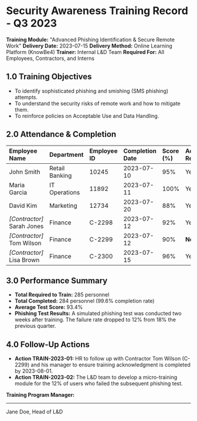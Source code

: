 # Security Awareness Training Record - Q3 2023

**Training Module:** "Advanced Phishing Identification & Secure Remote Work"
**Delivery Date:** 2023-07-15
**Delivery Method:** Online Learning Platform (KnowBe4)
**Trainer:** Internal L&D Team
**Required For:** All Employees, Contractors, and Interns

## 1.0 Training Objectives
*   To identify sophisticated phishing and smishing (SMS phishing) attempts.
*   To understand the security risks of remote work and how to mitigate them.
*   To reinforce policies on Acceptable Use and Data Handling.

## 2.0 Attendance & Completion

| Employee Name | Department | Employee ID | Completion Date | Score (%) | Acknowledgment Received |
| :------------ | :--------- | :---------- | :-------------- | :-------- | :---------------------- |
| John Smith | Retail Banking | 10245 | 2023-07-10 | 95% | Yes |
| Maria Garcia | IT Operations | 11892 | 2023-07-11 | 100% | Yes |
| David Kim | Marketing | 12734 | 2023-07-20 | 88% | Yes |
| *[Contractor]* Sarah Jones | Finance | C-2298 | 2023-07-12 | 92% | Yes |
| *[Contractor]* Tom Wilson | Finance | C-2299 | 2023-07-12 | 90% | **No** |
| *[Contractor]* Lisa Brown | Finance | C-2300 | 2023-07-15 | 96% | Yes |

## 3.0 Performance Summary
*   **Total Required to Train:** 285 personnel
*   **Total Completed:** 284 personnel (99.6% completion rate)
*   **Average Test Score:** 93.4%
*   **Phishing Test Results:** A simulated phishing test was conducted two weeks after training. The failure rate dropped to 12% from 18% the previous quarter.

## 4.0 Follow-Up Actions
*   **Action TRAIN-2023-01:** HR to follow up with Contractor Tom Wilson (C-2299) and his manager to ensure training acknowledgment is completed by 2023-08-01.
*   **Action TRAIN-2023-02:** The L&D team to develop a micro-training module for the 12% of users who failed the subsequent phishing test.

**Training Program Manager:**
_________________________
Jane Doe, Head of L&D